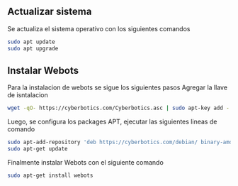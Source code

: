 ## Actualizar sistema
Se actualiza el sistema operativo con los siguientes comandos
```bash
sudo apt update
sudo apt upgrade
```

## Instalar Webots
Para la instalacion de webots se sigue los siguientes pasos
Agregar la llave de isntalacion
```bash
wget -qO- https://cyberbotics.com/Cyberbotics.asc | sudo apt-key add -
```
Luego, se configura los packages APT, ejecutar las siguientes lineas de comando

```bash
sudo apt-add-repository 'deb https://cyberbotics.com/debian/ binary-amd64/'
sudo apt-get update
```

Finalmente instalar Webots con el siguiente comando
```bash
sudo apt-get install webots
```


